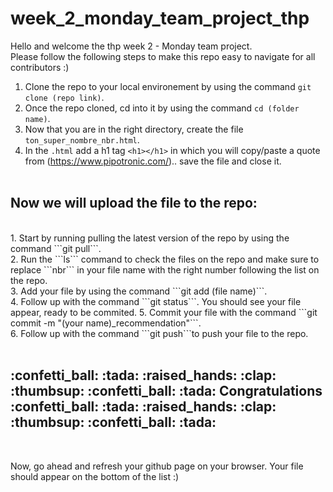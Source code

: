 # week_2_monday_team_project_thp

Hello and welcome the thp week 2 - Monday team project.<br>
Please follow the following steps to make this repo easy to navigate for all contributors :)<br>

1. Clone the repo to your local environement by using the command ```git clone (repo link)```.<br>
2. Once the repo cloned, cd into it by using the command ```cd (folder name)```.<br>
3. Now that you are in the right directory, create the file ```ton_super_nombre_nbr.html```.<br>
4. In the ```.html``` add a h1 tag ```<h1></h1>``` in which you will copy/paste a quote from (https://www.pipotronic.com/).. save the file and close it.<br><br>
<h2>Now we will upload the file to the repo:</h2><br>
1. Start by running pulling the latest version of the repo by using the command ```git pull```.<br>
2. Run the ```ls``` command to check the files on the repo and make sure to replace ```nbr``` in your file name with the right number following the list on the repo.<br>
3. Add your file by using the command ```git add (file name)```.<br>
4. Follow up with the command ```git status```. You should see your file appear, ready to be commited.
5. Commit your file with the command ```git commit -m "(your name)_recommendation"```.<br>
6. Follow up with the command ```git push```to push your file to the repo.<br><br>

<h2>:confetti_ball: :tada: :raised_hands: :clap: :thumbsup: :confetti_ball: :tada: Congratulations :confetti_ball: :tada: :raised_hands: :clap: :thumbsup: :confetti_ball: :tada:</h2><br>

Now, go ahead and refresh your github page on your browser. Your file should appear on the bottom of the list :)<br>
